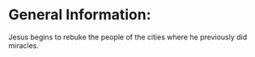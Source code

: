 # General Information:

Jesus begins to rebuke the people of the cities where he previously did miracles.